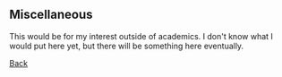 ## Miscellaneous

This would be for my interest outside of academics. I don't know what I would put here yet, but there will be something here eventually.


[Back](./index.html)

